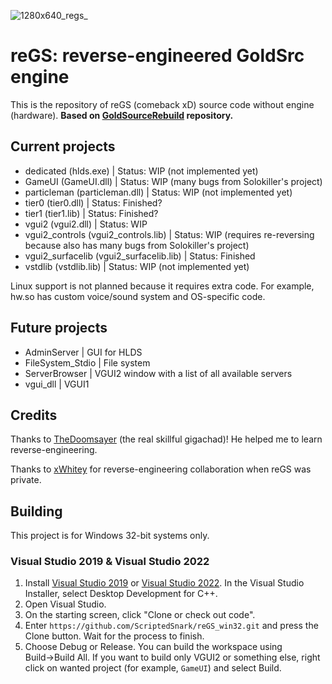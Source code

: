 ![1280x640_regs_](https://user-images.githubusercontent.com/51358194/182458618-a3d8876f-d48a-4f91-a3da-d21c0658e189.png)

# reGS: reverse-engineered GoldSrc engine

This is the repository of reGS (comeback xD) source code without engine (hardware). **Based on [GoldSourceRebuild](https://github.com/Triang3l/GoldSourceRebuild) repository.**

## Current projects

- dedicated (hlds.exe) | Status: WIP (not implemented yet)
- GameUI (GameUI.dll) | Status: WIP (many bugs from Solokiller's project)
- particleman (particleman.dll) | Status: WIP (not implemented yet)
- tier0 (tier0.dll) | Status: Finished?
- tier1 (tier1.lib) | Status: Finished?
- vgui2 (vgui2.dll) | Status: WIP
- vgui2_controls (vgui2_controls.lib) | Status: WIP (requires re-reversing because also has many bugs from Solokiller's project)
- vgui2_surfacelib (vgui2_surfacelib.lib) | Status: Finished
- vstdlib (vstdlib.lib) | Status: WIP (not implemented yet)

Linux support is not planned because it requires extra code. For example, hw.so has custom voice/sound system and OS-specific code.

## Future projects

- AdminServer | GUI for HLDS
- FileSystem_Stdio | File system
- ServerBrowser | VGUI2 window with a list of all available servers
- vgui_dll | VGUI1

## Credits

Thanks to [TheDoomsayer](https://github.com/TheDoomsayer) (the real skillful gigachad)! He helped me to learn reverse-engineering.

Thanks to [xWhitey](https://github.com/xWhitey) for reverse-engineering collaboration when reGS was private.


## Building

This project is for Windows 32-bit systems only.

### Visual Studio 2019 & Visual Studio 2022
1. Install [Visual Studio 2019](https://my.visualstudio.com/Downloads?q=Visual%20Studio%20Community%202019) or [Visual Studio 2022](https://visualstudio.microsoft.com/vs/preview/vs2022/#download-preview). In the Visual Studio Installer, select Desktop Development for C++.
2. Open Visual Studio.
3. On the starting screen, click "Clone or check out code".
4. Enter `https://github.com/ScriptedSnark/reGS_win32.git` and press the Clone button. Wait for the process to finish.
5. Choose Debug or Release. You can build the workspace using Build→Build All. If you want to build only VGUI2 or something else, right click on wanted project (for example, `GameUI`) and select Build.
